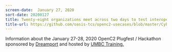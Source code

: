 ```yaml
---
screen-date:  January 27, 2020
sort-date: 20200127
title: Twenty-eight organizations meet across two days to test interoperability and implement the standard at the inaugural OpenC2 PlugFest
title-url: https://github.com/oasis-tcs/openc2-usecases/blob/master/Cybercom-Plugfest/README.md
---
```


Information about the January 27-28, 2020 OpenC2 Plugfest / Hackathon sponsored by 
<a rel="noopener noreferrer" target="_blank" href="https://dreamport.tech/events/event-open-c2-plug-fest-01272820.php">Dreamport</a>
and hosted by <a rel="noopener noreferrer" target="_blank" href="https://www.umbctraining.com/training-centers/about-us/locations/columbia-md/">UMBC Training.</a>